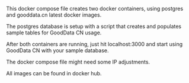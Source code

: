 This docker compose file creates two docker containers, using postgres and gooddata.cn latest docker images.

The postgres database is setup with a script that creates and populates sample tables for GoodData CN usage.

After both containers are running, just hit localhost:3000 and start using GoodData CN with your sample database.

The docker compose file might need some IP adjustments.

All images can be found in docker hub.